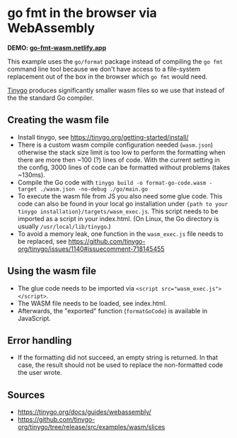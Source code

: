 # go fmt in the browser via WebAssembly

**DEMO: [go-fmt-wasm.netlify.app](https://go-fmt-wasm.netlify.app)**

This example uses the `go/format` package instead of compiling the `go fmt` command line tool because we don't have access to a file-system replacement out of the box in the browser which `go fmt` would need.

[Tinygo](https://tinygo.org/) produces significantly smaller wasm files so we use that instead of the the standard Go compiler.

## Creating the wasm file
- Install tinygo, see https://tinygo.org/getting-started/install/
- There is a custom wasm compile configuration needed (`wasm.json`) otherwise the stack size limit is too low to perform the formatting when there are more then ~100 (?) lines of code.
  With the current setting in the config, 3000 lines of code can be formatted without problems (takes ~130ms).
- Compile the Go code with `tinygo build -o format-go-code.wasm -target ./wasm.json -no-debug ./go/main.go`
- To execute the wasm file from JS you also need some glue code. This code can also be found in your local go installation under `{path to your tinygo installation}/targets/wasm_exec.js`. This script needs to be imported as a script in your index.html. (On Linux, the Go directory is usually `/usr/local/lib/tinygo`.)
- To avoid a memory leak, one function in the `wasm_exec.js` file needs to be replaced, see https://github.com/tinygo-org/tinygo/issues/1140#issuecomment-718145455

## Using the wasm file
- The glue code needs to be imported via `<script src="wasm_exec.js"></script>`.
- The WASM file needs to be loaded, see index.html.
- Afterwards, the "exported" function (`formatGoCode`) is available in JavaScript.

## Error handling
- If the formatting did not succeed, an empty string is returned. In that case, the result should not be used to replace the non-formatted code the user wrote.

## Sources
- https://tinygo.org/docs/guides/webassembly/
- https://github.com/tinygo-org/tinygo/tree/release/src/examples/wasm/slices
